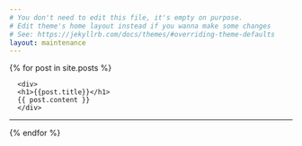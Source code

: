 ```yaml
---
# You don't need to edit this file, it's empty on purpose.
# Edit theme's home layout instead if you wanna make some changes
# See: https://jekyllrb.com/docs/themes/#overriding-theme-defaults
layout: maintenance
---
```

<div>
  {% for post in site.posts %}
    
      <div>
      <h1>{{post.title}}</h1>
      {{ post.content }}
      </div>
  <hr>
  {% endfor %}
</div>

